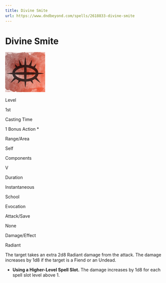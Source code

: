 ```yaml
---
title: Divine Smite
url: https://www.dndbeyond.com/spells/2618833-divine-smite
---
```


# Divine Smite

![Divine Smite](divine-smite.png)

Level

1st

Casting Time

1 Bonus Action *

Range/Area

Self

Components

V

Duration

Instantaneous

School

Evocation

Attack/Save

None

Damage/Effect

Radiant

The target takes an extra 2d8 Radiant damage from the attack. The damage increases by 1d8 if the target is a Fiend or an Undead.

* **Using a Higher-Level Spell Slot.** The damage increases by 1d8 for each spell slot level above 1.